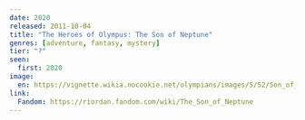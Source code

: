 ```yaml
---
date: 2020
released: 2011-10-04
title: "The Heroes of Olympus: The Son of Neptune"
genres: [adventure, fantasy, mystery]
tier: "?"
seen:
  first: 2020
image:
  en: https://vignette.wikia.nocookie.net/olympians/images/5/52/Son_of_Neptune_Final_Cover.jpg/revision/latest?cb=20110616135105
link:
  Fandom: https://riordan.fandom.com/wiki/The_Son_of_Neptune
---
```

